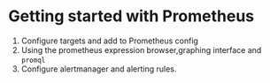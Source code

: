 # Getting started with Prometheus

1. Configure targets and add to Prometheus config
2. Using the prometheus expression browser,graphing interface and `promql`
3. Configure alertmanager and alerting rules.